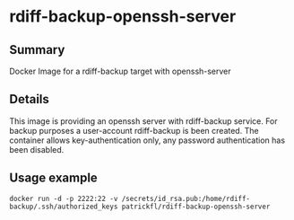 # rdiff-backup-openssh-server
## Summary
Docker Image for a rdiff-backup target with openssh-server

## Details
This image is providing an openssh server with rdiff-backup service.
For backup purposes a user-account rdiff-backup is been created.
The container allows key-authentication only, any password authentication has been disabled.

## Usage example
    docker run -d -p 2222:22 -v /secrets/id_rsa.pub:/home/rdiff-backup/.ssh/authorized_keys patrickfl/rdiff-backup-openssh-server

